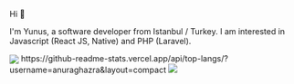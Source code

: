 Hi 👋

I'm Yunus, a software developer from Istanbul / Turkey.
I am interested in Javascript (React JS, Native) and PHP (Laravel).

<img align="center" src="https://github-readme-stats.vercel.app/api?username=YunusEmreNalbant&show_icons=true&count_private=true&theme=dracula&hide_title=true" />
https://github-readme-stats.vercel.app/api/top-langs/?username=anuraghazra&layout=compact



<img src="https://camo.githubusercontent.com/22fc261fbcaf5cc1b04164fe16e085ea9f310f121cff18c90577c5a1fdd0aeb4/68747470733a2f2f6769746875622d726561646d652d73746174732e76657263656c2e6170702f6170692f746f702d6c616e67732f3f757365726e616d653d68616c696c6f7a656c31393033266c61796f75743d636f6d70616374" data-canonical-src="https://github-readme-stats.vercel.app/api/top-langs/?username=YunusEmreNalbant&layout=compact" style="max-width:100%;">
